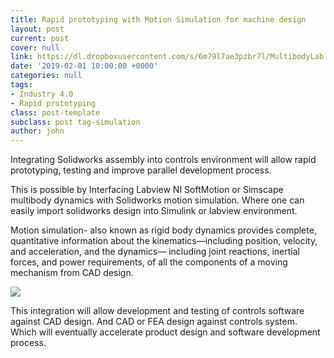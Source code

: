 ```yaml
---
title: Rapid prototyping with Motion Simulation for machine design
layout: post
current: post
cover: null
link: https://dl.dropboxusercontent.com/s/6m79l7ae3pzbr7l/MultibodyLab.png?dl=0
date: '2019-02-01 10:00:00 +0000'
categories: null
tags:
- Industry 4.0
- Rapid prototyping
class: post-template
subclass: post tag-simulation
author: john
---
```


Integrating Solidworks assembly into controls environment will allow rapid prototyping, testing and improve parallel development process.

This is possible by Interfacing Labview NI SoftMotion or Simscape multibody dynamics with Solidworks motion simulation. Where one can easily import solidworks design into Simulink or labview environment.

Motion simulation- also known as rigid body dynamics provides complete, quantitative information about the kinematics—including position, velocity, and acceleration, and the dynamics— including joint reactions, inertial forces, and power requirements, of all the components of a moving mechanism from CAD design.

![](https://dl.dropboxusercontent.com/s/6f5b3ljtzewazy7/Multibody.JPG?dl=0)

This integration will allow development and testing of controls software against CAD design. And CAD or FEA design against controls system. Which will eventually accelerate product design and software development process.
